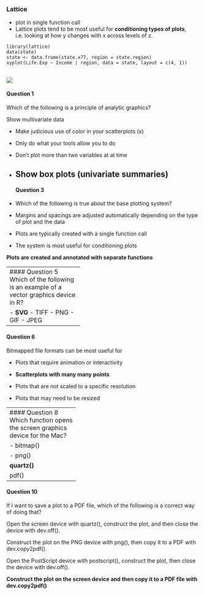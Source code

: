 ### Lattice

-   plot in single function call  
-   Lattice plots tend to be most useful for **conditioning types of
    plots**, i.e. looking at how y changes with x across levels of z.

<!-- -->

    library(lattice)
    data(state)
    state <- data.frame(state.x77, region = state.region)
    xyplot(Life.Exp ~ Income | region, data = state, layout = c(4, 1))

## ![](EDA_week1_quiz_files/figure-markdown_strict/unnamed-chunk-1-1.png)

#### Question 1

Which of the following is a principle of analytic graphics?

Show multivariate data

-   Make judicious use of color in your scatterplots (x)

-   Only do what your tools allow you to do

-   Don’t plot more than two variables at at time

-   ## Show box plots (univariate summaries)

    #### Question 3

-   Which of the following is true about the base plotting system?

-   Margins and spacings are adjusted automatically depending on the
    type of plot and the data

-   Plots are typically created with a single function call

-   The system is most useful for conditioning plots

**Plots are created and annotated with separate functions**

<table style="width:38%;">
<colgroup>
<col style="width: 37%" />
</colgroup>
<tbody>
<tr class="odd">
<td style="text-align: left;">#### Question 5 Which of the following is an example of a vector graphics device in R?</td>
</tr>
<tr class="even">
<td style="text-align: left;">- <strong>SVG</strong> - TIFF - PNG - GIF - JPEG</td>
</tr>
</tbody>
</table>

#### Question 6

Bitmapped file formats can be most useful for

-   Plots that require animation or interactivity

-   **Scatterplots with many many points**

-   Plots that are not scaled to a specific resolution

-   Plots that may need to be resized

<table style="width:36%;">
<colgroup>
<col style="width: 36%" />
</colgroup>
<tbody>
<tr class="odd">
<td style="text-align: left;">#### Question 8 Which function opens the screen graphics device for the Mac?</td>
</tr>
<tr class="even">
<td style="text-align: left;">- bitmap()</td>
</tr>
<tr class="odd">
<td style="text-align: left;">- png()</td>
</tr>
<tr class="even">
<td style="text-align: left;"><strong>quartz()</strong></td>
</tr>
<tr class="odd">
<td style="text-align: left;">pdf()</td>
</tr>
</tbody>
</table>

#### Question 10

If I want to save a plot to a PDF file, which of the following is a
correct way of doing that?

Open the screen device with quartz(), construct the plot, and then close
the device with dev.off().

Construct the plot on the PNG device with png(), then copy it to a PDF
with dev.copy2pdf().

Open the PostScript device with postscript(), construct the plot, then
close the device with dev.off().

**Construct the plot on the screen device and then copy it to a PDF file
with dev.copy2pdf()**
